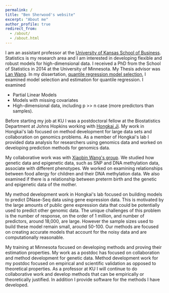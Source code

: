 ```yaml
---
permalink: /
title: "Ben Sherwood's website"
excerpt: "About me"
author_profile: true
redirect_from: 
  - /about/
  - /about.html
---
```


I am an assistant professor at the <a href="https://business.ku.edu/">University of Kansas School of Business</a>. Statistics is my research area and I am interested in developing flexible and robust models for high-dimensional data. I received a PhD from the School of Statistics in 2014 at the University of Minnesota. My Thesis advisor was <a href="http://users.stat.umn.edu/~wangx346/">Lan Wang</a>.  In my dissertation, <a href="https://conservancy.umn.edu/handle/11299/163910">quantile regression model selection</a>, I examined model selection and estimation for quantile regression. I examined
* Partial Linear Models
* Models with missing covariates
* High-dimensional data, including p >> n case (more predictors than samples).  

Before starting my job at KU I was a postdoctoral fellow at the Biostatistics Department at Johns Hopkins working with <a href="https://jilab.org/">Hongkai Ji</a>. My work in Hongkai's lab focused on method development for large data sets and collaboration on genomics problems. As a member of Hongkai's lab I provided data analysis for researchers using genomics data and worked on developing prediction methods for genomics data. 

My collaborative work was with <a href="https://publichealth.jhu.edu/faculty/2518/xiaobin-wang">Xiaobin Wang's group</a>. We studied how genetic data and epigenetic data, such as SNP and  DNA methylation data, associate with different phenotypes. We worked on examining relationships between food allergy for children and their DNA methylation data. We also examined if there is a relationship between preterm birth and the genetic and epigenetic data of the mother. 

My method development work in Hongkai's lab focused on building models to predict DNase-Seq data using gene expression data. This is motivated by the large amounts of public gene expression data that could be potentially used to predict other genomic data. The unique challenges of this problem is the number of response, on the order of 1 million, and number of predictors, around 18,000, are large. However the sample sizes used to build these model remain small, around 50-100. Our methods are focused on creating accurate models that account for the noisy data and are computationally reasonable.     

My training at Minnesota focused on developing methods and proving their estimation properties. My work as a postdoc has focused on collaboration and method development for genetic data. Method development work for my postdoc focused on empirical and scientific validation as opposed to theoretical properties. As a professor at KU I will continue to do collaborative work and develop methods that can be empirically or theoretically justified. In addition I provide software for the methods I have developed. 
